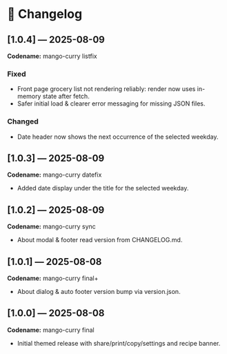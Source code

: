 # 📜 Changelog

## [1.0.4] — 2025-08-09
**Codename:** mango-curry listfix

### Fixed
- Front page grocery list not rendering reliably: render now uses in-memory state after fetch.
- Safer initial load & clearer error messaging for missing JSON files.

### Changed
- Date header now shows the next occurrence of the selected weekday.

## [1.0.3] — 2025-08-09
**Codename:** mango-curry datefix

- Added date display under the title for the selected weekday.

## [1.0.2] — 2025-08-09
**Codename:** mango-curry sync

- About modal & footer read version from CHANGELOG.md.

## [1.0.1] — 2025-08-08
**Codename:** mango-curry final+

- About dialog & auto footer version bump via version.json.

## [1.0.0] — 2025-08-08
**Codename:** mango-curry final

- Initial themed release with share/print/copy/settings and recipe banner.
